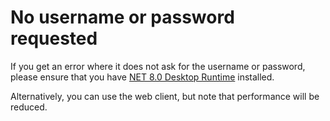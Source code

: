 # No username or password requested

If you get an error where it does not ask for the username or password, please ensure that you have [NET 8.0 Desktop Runtime](https://dotnet.microsoft.com/en-us/download/dotnet/thank-you/runtime-desktop-8.0.6-windows-x64-installer) installed.&#x20;

Alternatively, you can use the web client, but note that performance will be reduced.

